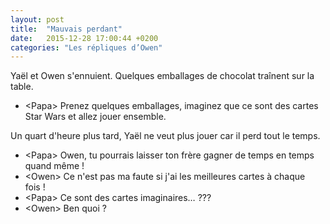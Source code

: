 ```yaml
---
layout: post
title:  "Mauvais perdant"
date:   2015-12-28 17:00:44 +0200
categories: "Les répliques d’Owen"
---
```


Yaël et Owen s'ennuient. Quelques emballages de chocolat traînent sur la table.

-   \<Papa\> Prenez quelques emballages, imaginez que ce sont des cartes Star Wars et allez jouer ensemble.

Un quart d'heure plus tard, Yaël ne veut plus jouer car il perd tout le temps.

-   \<Papa\> Owen, tu pourrais laisser ton frère gagner de temps en temps quand même !
-   \<Owen\> Ce n'est pas ma faute si j'ai les meilleures cartes à chaque fois !
-   \<Papa\> Ce sont des cartes imaginaires… ???
-   \<Owen\> Ben quoi ?
